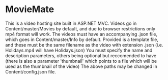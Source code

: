 # MovieMate
This is a video hosting site built in ASP.NET MVC. 
Videos go in Content/master/Movies by default, and due to browser restrictions only mp4 format will work. 
The videos must have an accompanying .json file, which goes in Content/master/Info by default. 
Provided is a template file, and these must be the same filename as the video with extension .json (i.e. Holidays.mp4 will have 
Holidays.json)
You must specify the name and description parameters, others being optional but reccomended to have (there is also a parameter 
'thumbnail' which points to a file which will be used as the thumbnail of the video)
The above paths may be changed in Content/config.json file.
